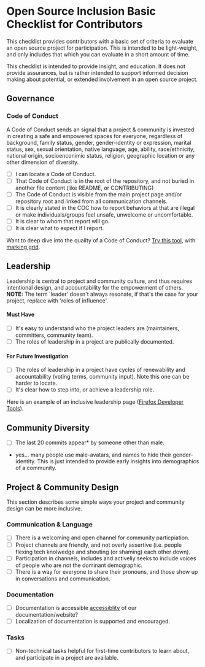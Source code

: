 # Open Source Inclusion Basic Checklist for Contributors


This checklist provides contributors with a basic set of criteria to evaluate an open source project for participation. This is intended to be light-weight, and only includes that which you can evaluate in a short amount of time.

This checklist is intended to provide insight, and education.  It does not provide assurances, but is rather intended to support informed decision making about potential, or extended involvement in an open source project.

## Governance

### Code of Conduct
A Code of Conduct sends an  signal that a project & community is invested in creating a safe and empowered spaces for everyone, regardless of background, family status, gender, gender-identity or expression, marital status, sex, sexual orientation, native language, age, ability, race/ethnicity, national origin, socioenconimic status, religion, geographic location or any other dimension of diversity.

- [ ] I can locate a Code of Conduct.
- [ ] That Code of Conduct is in the root of the repository, and not buried in another file content (like README, or CONTRIBUTING)
- [ ] The Code of Conduct is visible from the main project page and/or repository root and linked from all communication channels.
- [ ] It is clearly stated in the COC how to report behaviors at that are illegal or make individuals/groups feel unsafe, unwelcome or uncomfortable.
- [ ] It is clear to whom that report will go.
- [ ] It is clear what to expect if I report.

Want to deep dive into the quailty of a Code of Conduct?  [Try this tool](https://mozilla.github.io/diversity-coc-review.io/modules/assessment/ownership-location/), with [marking grid](https://mozilla.github.io/diversity-coc-review.io/modules/assessment/marking/).

## Leadership

Leadership is central to project and community culture, and thus requires intentional design, and accountability for the empowerment of others. 
**NOTE:** The term 'leader' doesn't always resonate, if that's the case for your project, replace with 'roles of influence'.

#### Must Have

- [ ] It's easy to understand  who the project leaders are (maintainers, committers, community team).
- [ ] The roles of leadership in a project are publically documented.

#### For Future Investigation

- [ ] The roles of leadership in a project have cycles of renewability and accountability (voting terms, community input). Note this one can be harder to locate.
- [ ] It's clear how to step into, or achieve a leadership role.  

Here is an example of an inclusive leadership page ([Firefox Developer Tools](https://github.com/firefox-devtools/debugger.html/blob/master/docs/community-team.md)).

## Community Diversity
- [ ] The last 20 commits appear* by someone other than male.

* yes... many people use male-avatars, and names to hide their gender-identity.  This is just intended to provide early insights into demographics of a community.

## Project & Community Design
This section describes some simple ways your project and community design can be more inclusive.  

### Communication & Language
- [ ] There is a welcoming and open channel for community particpiation.
- [ ] Project channels are friendly, and not overly assertive (i.e. people flexing tech knolwedge and shouting (or shaming) each other down).
- [ ] Participation in channels, includes and activeliy seeks to include voices of people who are not the dominant demographic.
- [ ] There is a way for everyone to share their pronouns, and those show up in conversations and communication.

### Documentation
- [ ] Documentation is accessible [accessiblity](https://www.comprend.com/blog/2017/test-your-websites-accessibility/) of our documentation/website?  
- [ ] Localization of documentation is supported and encouraged.

### Tasks
- [ ] Non-technical tasks helpful for first-time contributors to learn about, and participate in a project are available.


